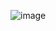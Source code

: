 ![image](https://github.com/Ashish-17CSE/Backend_Dev_with_Node_and_Express/assets/68491332/fa3bb509-1682-4f20-a7a4-e5c741063de3)

